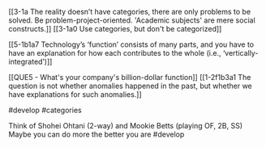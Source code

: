 [[3-1a The reality doesn’t have categories, there are only problems to be solved. Be problem-project-oriented. 'Academic subjects' are mere social constructs.]]
[[3-1a0 Use categories, but don't be categorized]]

[[5-1b1a7 Technology’s ‘function’ consists of many parts, and you have to have an explanation for how each contributes to the whole (i.e., ‘vertically-integrated’)]]

[[QUE5 - What's your company's billion-dollar function]]
[[1-2f1b3a1 The question is not whether anomalies happened in the past, but whether we have explanations for such anomalies.]]

#develop #categories

Think of Shohei Ohtani (2-way) and Mookie Betts (playing OF, 2B, SS)
	Maybe you can do more the better you are #develop  
